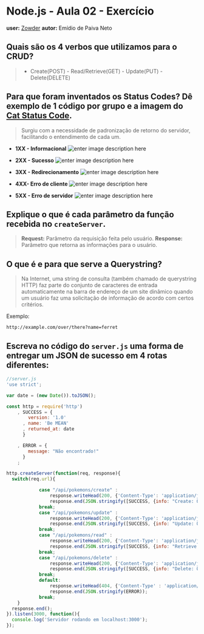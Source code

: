 # Node.js - Aula 02 - Exercício
**user:** [Zowder](https://github.com/Zowder)
**autor:** Emídio de Paiva Neto

## Quais são os 4 verbos que utilizamos para o CRUD?
>* Create(POST) - Read/Retrieve(GET) - Update(PUT) - Delete(DELETE)


## Para que foram inventados os Status Codes? Dê exemplo de 1 código por grupo e a imagem do [Cat Status Code](https://http.cat/).

> Surgiu com a necessidade de padronização de retorno do servidor, facilitando o entendimento de cada um.

*  **1XX - Informacional**
![enter image description here](https://http.cat/100)

*  **2XX - Sucesso**
![enter image description here](https://http.cat/200)

* **3XX - Redirecionamento**
![enter image description here](https://http.cat/307)

* **4XX- Erro de cliente**
![enter image description here](https://http.cat/404)

*  **5XX - Erro de servidor**
![enter image description here](https://http.cat/502)

## Explique o que é cada parâmetro da função recebida no `createServer`.
>**Request:** Parâmetro da requisição feita pelo usuário.
>**Response:** Parâmetro que retorna as informações para o usuário.

## O que é e para que serve a Querystring?

>Na Internet, uma string de consulta (também chamado de querystring HTTP) faz parte do conjunto de caracteres de entrada automaticamente na barra de endereço de um site dinâmico quando um usuário faz uma solicitação de informação de acordo com certos critérios.

Exemplo:

    http://example.com/over/there?name=ferret


## Escreva no código do `server.js` uma forma de entregar um JSON de sucesso em 4 rotas diferentes:
```js
//server.js
'use strict';

var date = (new Date()).toJSON();

const http = require('http')
    , SUCCESS = {
        version: '1.0'
      , name: 'Be MEAN'
      , returned_at: date
      }

    , ERROR = {
        message: "Não encontrado!"
      }
    ;

http.createServer(function(req, response){
  switch(req.url){

  			case "/api/pokemons/create" :
  				response.writeHead(200, {'Content-Type': 'application/json; charset=utf-8'});
  				response.end(JSON.stringify([SUCCESS, {info: "Create: Ok"}]));
  			break;
  			case "/api/pokemons/update" :
  				response.writeHead(200, {'Content-Type': 'application/json; charset=utf-8'});
  				response.end(JSON.stringify([SUCCESS, {info: "Update: Ok"}]));
  			break;
  			case "/api/pokemons/read" :
  				response.writeHead(200, {'Content-Type': 'application/json; charset=utf-8'});
  				response.end(JSON.stringify([SUCCESS, {info: "Retrieve: Ok"}]));
  			break;
  			case "/api/pokemons/delete" :
  				response.writeHead(200, {'Content-Type': 'application/json; charset=utf-8'});
  				response.end(JSON.stringify([SUCCESS, {info: "Delete: Ok"}]));
  			break;
  			default:
  				response.writeHead(404, {'Content-Type' : 'application/json; charset=utf-8'})
  				response.end(JSON.stringify(ERROR));
  			break;
  	}
  response.end();
}).listen(3000, function(){
  console.log('Servidor rodando em localhost:3000');
});
```
